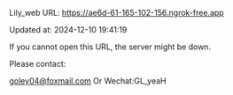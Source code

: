 Lily_web URL: https://ae6d-61-165-102-156.ngrok-free.app

Updated at: 2024-12-10 19:41:19

If you cannot open this URL, the server might be down.

Please contact: 

goley04@foxmail.com Or Wechat:GL_yeaH